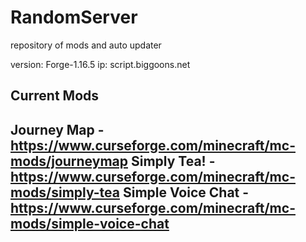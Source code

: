 # RandomServer
repository of mods and auto updater

version: Forge-1.16.5
ip: script.biggoons.net

Current Mods
------------------------------------------------------------------------------------------------
Journey Map - https://www.curseforge.com/minecraft/mc-mods/journeymap
Simply Tea! - https://www.curseforge.com/minecraft/mc-mods/simply-tea
Simple Voice Chat - https://www.curseforge.com/minecraft/mc-mods/simple-voice-chat
------------------------------------------------------------------------------------------------
